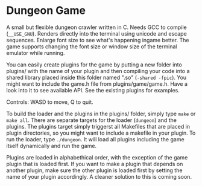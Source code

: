 # Dungeon Game
A small but flexible dungeon crawler written in C. Needs GCC to compile (`__USE_GNU`). Renders directly into the terminal using unicode and escape sequences. Enlarge font size to see what's happening ingame better. The game supports changing the font size or window size of the terminal emulator while running.

You can easily create plugins for the game by putting a new folder into plugins/ with the name of your plugin and then compiling your code into a shared library placed inside this folder named "<plugin name>.so" (`-shared -fpic`).
You might want to include the game.h file from plugins/game/game.h. Have a look into it to see available API. See the existing plugins for examples.

Controls: WASD to move, Q to quit.

To build the loader and the plugins in the plugins/ folder, simply type `make` or `make all`. There are separate targets for the loader (`dungeon`) and the plugins. The plugins target simply triggerst all Makefiles that are placed in plugin directories, so you might want to include a makefile in your plugin.
To run the loader, type `./dungeon`. It will load all plugins including the game itself dynamically and run the game.

Plugins are loaded in alphabethical order, with the exception of the game plugin that is loaded first. If you want to make a plugin that depends on another plugin, make sure the other plugin is loaded first by setting the name of your plugin accordingly. A cleaner solution to this is coming soon.
